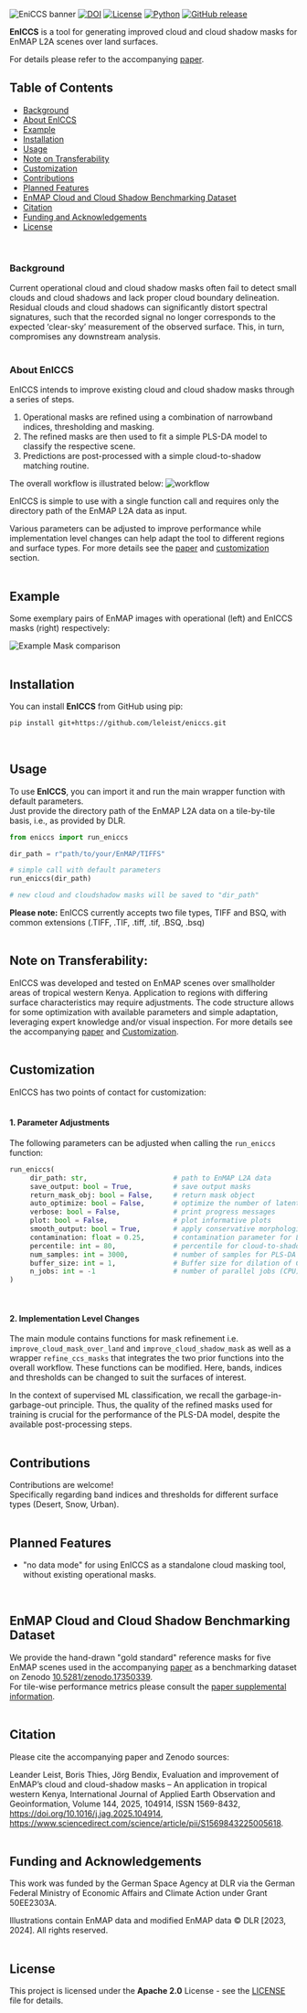 ![EniCCS banner](figures/EnICCS_banner_01.jpg)
[![DOI](https://zenodo.org/badge/835747322.svg)](https://doi.org/10.5281/zenodo.17405266)
[![License](https://img.shields.io/badge/License-Apache_2.0-blue.svg)](https://opensource.org/licenses/Apache-2.0)
[![Python](https://img.shields.io/badge/python-3.11+-brightgreen.svg)](https://www.python.org/)
[![GitHub release](https://img.shields.io/github/v/release/leleist/eniccs)](https://github.com/leleist/eniccs/releases/)

**EnICCS** is a tool for generating improved cloud and cloud shadow masks for EnMAP L2A scenes over land surfaces.  

For details please refer to the accompanying [paper](https://www.sciencedirect.com/science/article/pii/S1569843225005618).

## Table of Contents

- [Background](#background)
- [About EnICCS](#about-eniccs)
- [Example](#example)
- [Installation](#installation)
- [Usage](#usage)
- [Note on Transferability](#note-on-transferability)
- [Customization](#customization)
- [Contributions](#contributions)
- [Planned Features](#planned-features)
- [EnMAP Cloud and Cloud Shadow Benchmarking Dataset](#enmap-cloud-and-cloud-shadow-benchmarking-dataset)
- [Citation](#citation)
- [Funding and Acknowledgements](#funding-and-acknowledgements)
- [License](#license)  
<br>

### Background
Current operational cloud and cloud shadow masks often fail to detect small clouds and cloud shadows and lack proper 
cloud boundary delineation. Residual clouds and cloud shadows can significantly distort spectral signatures, 
such that the recorded signal no longer corresponds to the expected ‘clear-sky’ measurement of the observed surface. 
This, in turn, compromises any downstream analysis.  
<br>

### About EnICCS
EnICCS intends to improve existing cloud and cloud shadow masks through a series of steps.
 1. Operational masks are refined using a combination of narrowband indices, thresholding and masking.
 2. The refined masks are then used to fit a simple PLS-DA model to classify the respective scene.
 3. Predictions are post-processed with a simple cloud-to-shadow matching routine.  

The overall workflow is illustrated below:
![workflow](figures/Fig_1_EnICCS_GitHub.jpg)

EnICCS is simple to use with a single function call and requires only the directory path of the EnMAP L2A data as input.

Various parameters can be adjusted to improve performance while implementation level changes can help adapt the tool to
different regions and surface types. For more details see the [paper](https://www.sciencedirect.com/science/article/pii/S1569843225005618) and [customization](#customization) section.  
<br>

## Example
Some exemplary pairs of EnMAP images with operational (left) and EnICCS masks (right) respectively:

![Example Mask comparison](figures/Fig_5_EnICCS_GitHub.png)  
<br>


## Installation

You can install **EnICCS** from GitHub using pip:
```bash
pip install git+https://github.com/leleist/eniccs.git
```  
<br>

## Usage
To use **EnICCS**, you can import it and run the main wrapper function with default parameters.  
Just provide the directory path of the EnMAP L2A data on a tile-by-tile basis, i.e., as provided by DLR.

```python
from eniccs import run_eniccs

dir_path = r"path/to/your/EnMAP/TIFFS"  

# simple call with default parameters
run_eniccs(dir_path)

# new cloud and cloudshadow masks will be saved to "dir_path"
```
**Please note:** EnICCS currently accepts two file types, TIFF and BSQ, with common extensions (.TIFF, .TIF, .tiff, .tif, .BSQ, .bsq)  
<br>

## Note on Transferability:
EnICCS was developed and tested on EnMAP scenes over smallholder areas of tropical western Kenya.
Application to regions with differing surface characteristics may require adjustments. 
The code structure allows for some optimization with available parameters and simple adaptation, leveraging expert 
knowledge and/or visual inspection. For more details see the accompanying [paper](https://www.sciencedirect.com/science/article/pii/S1569843225005618) and [Customization](#customization).  
<br>
## Customization
EnICCS has two points of contact for customization:  
<br>

#### 1. Parameter Adjustments
The following parameters can be adjusted when calling the `run_eniccs` function:
```python
run_eniccs(
     dir_path: str,                     # path to EnMAP L2A data
     save_output: bool = True,          # save output masks
     return_mask_obj: bool = False,     # return mask object
     auto_optimize: bool = False,       # optimize the number of latent variables for PLS-DA automatically
     verbose: bool = False,             # print progress messages
     plot: bool = False,                # plot informative plots
     smooth_output: bool = True,        # apply conservative morphological processing for smooting the output masks
     contamination: float = 0.25,       # contamination parameter for LOF outlier detection
     percentile: int = 80,              # percentile for cloud-to-shadow matching routine distance threshold
     num_samples: int = 3000,           # number of samples for PLS-DA training
     buffer_size: int = 1,              # Buffer size for dilation of CCS mask outputs.
     n_jobs: int = -1                   # number of parallel jobs (CPU)
)
```  
<br>

#### 2. Implementation Level Changes
The main module contains functions for mask refinement i.e. `improve_cloud_mask_over_land` and 
`improve_cloud_shadow_mask` as well as a wrapper `refine_ccs_masks` that integrates the two prior functions into the 
overall workflow.
These functions can be modified. Here, bands, indices and thresholds can be changed to suit the surfaces of interest.

In the context of supervised ML classification, we recall the garbage-in-garbage-out principle.
Thus, the quality of the refined masks used for training is crucial for the performance of the PLS-DA model, 
despite the available post-processing steps.  
<br>

## Contributions
Contributions are welcome!  
Specifically regarding band indices and thresholds for different surface types (Desert, Snow, Urban).  
<br>

## Planned Features
 - "no data mode" for using EnICCS as a standalone cloud masking tool, without existing operational masks.  
<br>


## EnMAP Cloud and Cloud Shadow Benchmarking Dataset
We provide the hand-drawn "gold standard" reference masks for five EnMAP scenes used in the accompanying [paper](https://www.sciencedirect.com/science/article/pii/S1569843225005618) as a 
benchmarking dataset on Zenodo [10.5281/zenodo.17350339](https://doi.org/10.5281/zenodo.17350339).  
For tile-wise performance metrics please consult the [paper supplemental information](https://ars.els-cdn.com/content/image/1-s2.0-S1569843225005618-mmc1.docx).  
<br>

## Citation
Please cite the accompanying paper and Zenodo sources:

Leander Leist, Boris Thies, Jörg Bendix,
Evaluation and improvement of EnMAP’s cloud and cloud-shadow masks – An application in tropical western Kenya,
International Journal of Applied Earth Observation and Geoinformation,
Volume 144,
2025,
104914,
ISSN 1569-8432,
https://doi.org/10.1016/j.jag.2025.104914,
https://www.sciencedirect.com/science/article/pii/S1569843225005618.  
<br>


## Funding and Acknowledgements
This work was funded by the German Space Agency at DLR via the German Federal Ministry of Economic Affairs 
and Climate Action under Grant 50EE2303A.

Illustrations contain EnMAP data and modified EnMAP data © DLR [2023, 2024]. All rights reserved.  
<br>


## License
This project is licensed under the **Apache 2.0** License - see the [LICENSE](LICENSE.txt) file for details.




